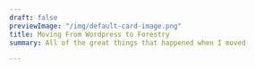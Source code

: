```yaml
---
draft: false
previewImage: "/img/default-card-image.png"
title: Moving From Wordpress to Forestry
summary: All of the great things that happened when I moved

---
```

